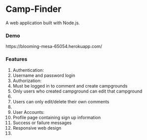 # Camp-Finder

A web application built with Node.js. 

<h3>Demo</h3>
https://blooming-mesa-65054.herokuapp.com/

<h3>Features</h3>

<ol>
  <li>Authentication:
  <li> Username and password login</li>
  </li>
  
  <li>
  Authorization:
  <li>Must be logged in to comment and create campgrounds</li>
  <li>Only users who created campground can edit that campground<li>
  <li>Users can only edit/delete their own comments<li>
  </li>
  
  <li>User Accounts:
  <li>Profile page containing sign up information</li>
  </li>
  
  <li>Success or failure messages</li>
  <li>Responsive web design<li>
  
</ol>
